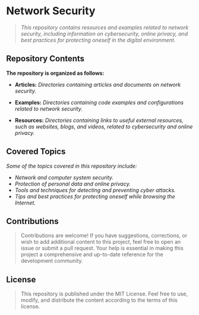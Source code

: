 <!-- Autor: Daniel Benjamin Perez Morales -->
<!-- GitHub: https://github.com/DanielPerezMoralesDev13 -->
<!-- Correo electrónico: danielperezdev@proton.me -->

# **Network Security**

> *This repository contains resources and examples related to network security, including information on cybersecurity, online privacy, and best practices for protecting oneself in the digital environment.*

## **Repository Contents**

**The repository is organized as follows:**

- **Articles:** *Directories containing articles and documents on network security.*

- **Examples:** *Directories containing code examples and configurations related to network security.*

- **Resources:** *Directories containing links to useful external resources, such as websites, blogs, and videos, related to cybersecurity and online privacy.*

## **Covered Topics**

*Some of the topics covered in this repository include:*

- *Network and computer system security.*
- *Protection of personal data and online privacy.*
- *Tools and techniques for detecting and preventing cyber attacks.*
- *Tips and best practices for protecting oneself while browsing the Internet.*

## **Contributions**

> Contributions are welcome! If you have suggestions, corrections, or wish to add additional content to this project, feel free to open an issue or submit a pull request. Your help is essential in making this project a comprehensive and up-to-date reference for the development community.

## **License**

> This repository is published under the MIT License. Feel free to use, modify, and distribute the content according to the terms of this license.
